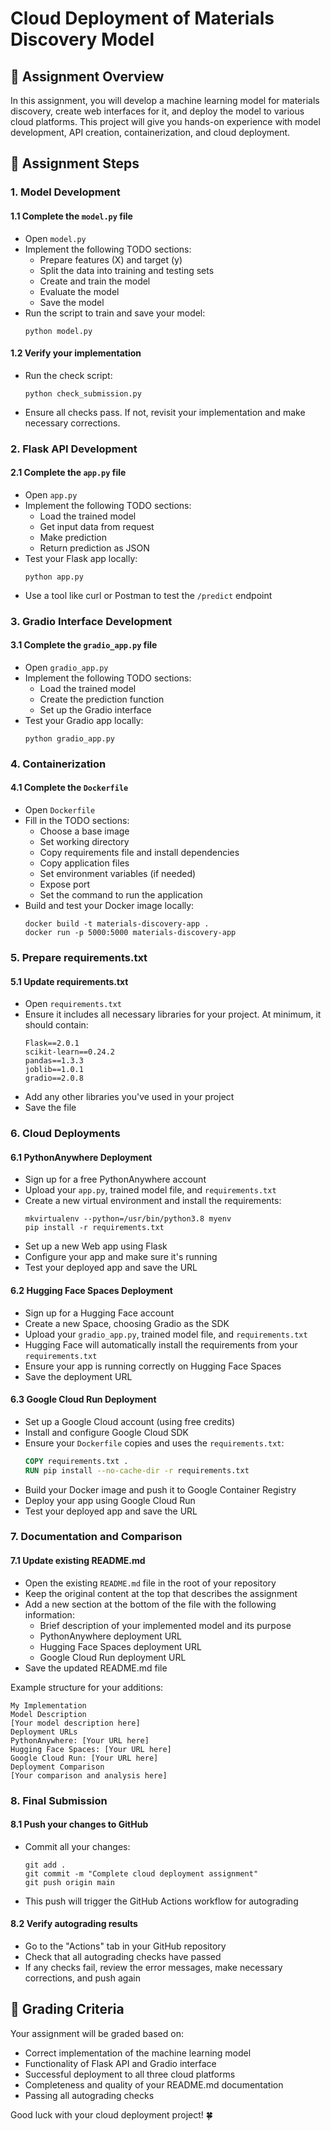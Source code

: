 # Cloud Deployment of Materials Discovery Model

## 🎯 Assignment Overview

In this assignment, you will develop a machine learning model for materials discovery, create web interfaces for it, and deploy the model to various cloud platforms. This project will give you hands-on experience with model development, API creation, containerization, and cloud deployment.

## 🚀 Assignment Steps

### 1. Model Development

#### 1.1 Complete the `model.py` file
- Open `model.py`
- Implement the following TODO sections:
  - Prepare features (X) and target (y)
  - Split the data into training and testing sets
  - Create and train the model
  - Evaluate the model
  - Save the model
- Run the script to train and save your model:
  ```
  python model.py
  ```

#### 1.2 Verify your implementation
- Run the check script:
  ```
  python check_submission.py
  ```
- Ensure all checks pass. If not, revisit your implementation and make necessary corrections.

### 2. Flask API Development

#### 2.1 Complete the `app.py` file
- Open `app.py`
- Implement the following TODO sections:
  - Load the trained model
  - Get input data from request
  - Make prediction
  - Return prediction as JSON
- Test your Flask app locally:
  ```
  python app.py
  ```
- Use a tool like curl or Postman to test the `/predict` endpoint

### 3. Gradio Interface Development

#### 3.1 Complete the `gradio_app.py` file
- Open `gradio_app.py`
- Implement the following TODO sections:
  - Load the trained model
  - Create the prediction function
  - Set up the Gradio interface
- Test your Gradio app locally:
  ```
  python gradio_app.py
  ```

### 4. Containerization

#### 4.1 Complete the `Dockerfile`
- Open `Dockerfile`
- Fill in the TODO sections:
  - Choose a base image
  - Set working directory
  - Copy requirements file and install dependencies
  - Copy application files
  - Set environment variables (if needed)
  - Expose port
  - Set the command to run the application
- Build and test your Docker image locally:
  ```
  docker build -t materials-discovery-app .
  docker run -p 5000:5000 materials-discovery-app
  ```

### 5. Prepare requirements.txt

#### 5.1 Update requirements.txt
- Open `requirements.txt`
- Ensure it includes all necessary libraries for your project. At minimum, it should contain:
  ```
  Flask==2.0.1
  scikit-learn==0.24.2
  pandas==1.3.3
  joblib==1.0.1
  gradio==2.0.8
  ```
- Add any other libraries you've used in your project
- Save the file

### 6. Cloud Deployments

#### 6.1 PythonAnywhere Deployment
- Sign up for a free PythonAnywhere account
- Upload your `app.py`, trained model file, and `requirements.txt`
- Create a new virtual environment and install the requirements:
  ```
  mkvirtualenv --python=/usr/bin/python3.8 myenv
  pip install -r requirements.txt
  ```
- Set up a new Web app using Flask
- Configure your app and make sure it's running
- Test your deployed app and save the URL

#### 6.2 Hugging Face Spaces Deployment
- Sign up for a Hugging Face account
- Create a new Space, choosing Gradio as the SDK
- Upload your `gradio_app.py`, trained model file, and `requirements.txt`
- Hugging Face will automatically install the requirements from your `requirements.txt`
- Ensure your app is running correctly on Hugging Face Spaces
- Save the deployment URL

#### 6.3 Google Cloud Run Deployment
- Set up a Google Cloud account (using free credits)
- Install and configure Google Cloud SDK
- Ensure your `Dockerfile` copies and uses the `requirements.txt`:
  ```dockerfile
  COPY requirements.txt .
  RUN pip install --no-cache-dir -r requirements.txt
  ```
- Build your Docker image and push it to Google Container Registry
- Deploy your app using Google Cloud Run
- Test your deployed app and save the URL

### 7. Documentation and Comparison

#### 7.1 Update existing README.md
- Open the existing `README.md` file in the root of your repository
- Keep the original content at the top that describes the assignment
- Add a new section at the bottom of the file with the following information:
  - Brief description of your implemented model and its purpose
  - PythonAnywhere deployment URL
  - Hugging Face Spaces deployment URL
  - Google Cloud Run deployment URL
- Save the updated README.md file
   
Example structure for your additions:

```
My Implementation
Model Description
[Your model description here]
Deployment URLs
PythonAnywhere: [Your URL here]
Hugging Face Spaces: [Your URL here]
Google Cloud Run: [Your URL here]
Deployment Comparison
[Your comparison and analysis here]
```

   
  
### 8. Final Submission

#### 8.1 Push your changes to GitHub
- Commit all your changes:
  ```
  git add .
  git commit -m "Complete cloud deployment assignment"
  git push origin main
  ```
- This push will trigger the GitHub Actions workflow for autograding

#### 8.2 Verify autograding results
- Go to the "Actions" tab in your GitHub repository
- Check that all autograding checks have passed
- If any checks fail, review the error messages, make necessary corrections, and push again

## 📝 Grading Criteria

Your assignment will be graded based on:
- Correct implementation of the machine learning model
- Functionality of Flask API and Gradio interface
- Successful deployment to all three cloud platforms
- Completeness and quality of your README.md documentation
- Passing all autograding checks

Good luck with your cloud deployment project! 🍀
